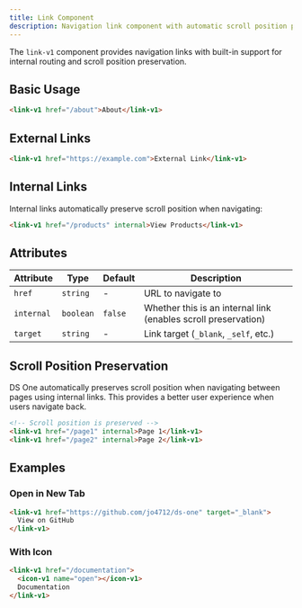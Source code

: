 ```yaml
---
title: Link Component
description: Navigation link component with automatic scroll position preservation
---
```


The `link-v1` component provides navigation links with built-in support for internal routing and scroll position preservation.

## Basic Usage

```html
<link-v1 href="/about">About</link-v1>
```

## External Links

```html
<link-v1 href="https://example.com">External Link</link-v1>
```

## Internal Links

Internal links automatically preserve scroll position when navigating:

```html
<link-v1 href="/products" internal>View Products</link-v1>
```

## Attributes

| Attribute  | Type      | Default | Description                                                    |
| ---------- | --------- | ------- | -------------------------------------------------------------- |
| `href`     | `string`  | -       | URL to navigate to                                             |
| `internal` | `boolean` | `false` | Whether this is an internal link (enables scroll preservation) |
| `target`   | `string`  | -       | Link target (`_blank`, `_self`, etc.)                          |

## Scroll Position Preservation

DS One automatically preserves scroll position when navigating between pages using internal links. This provides a better user experience when users navigate back.

```html
<!-- Scroll position is preserved -->
<link-v1 href="/page1" internal>Page 1</link-v1>
<link-v1 href="/page2" internal>Page 2</link-v1>
```

## Examples

### Open in New Tab

```html
<link-v1 href="https://github.com/jo4712/ds-one" target="_blank">
  View on GitHub
</link-v1>
```

### With Icon

```html
<link-v1 href="/documentation">
  <icon-v1 name="open"></icon-v1>
  Documentation
</link-v1>
```
